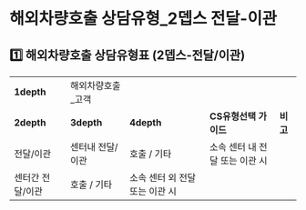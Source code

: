 # 해외차량호출 상담유형_2뎁스 전달-이관

**1️⃣ 해외차량호출** **상담유형표 (2뎁스-전달/이관)**
------------------------------------

|  |  |  |  |  |
| --- | --- | --- | --- | --- |
| **1depth** | 해외차량호출\_고객 | | | |
| **2depth** | **3depth** | **4depth** | **CS유형선택 가이드** | **비고** |
| 전달/이관 | 센터내 전달/이관 | 호출 / 기타 | 소속 센터 내 전달 또는 이관 시 |  |
| 센터간 전달/이관 | 호출 / 기타 | 소속 센터 외 전달 또는 이관 시 |  |